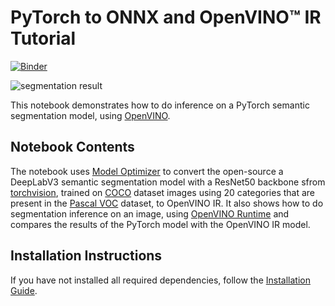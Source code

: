 # PyTorch to ONNX and OpenVINO™ IR Tutorial

[![Binder](https://mybinder.org/badge_logo.svg)](https://mybinder.org/v2/gh/openvinotoolkit/openvino_notebooks/HEAD?filepath=notebooks%2F102-pytorch-onnx-to-openvino%2F102-pytorch-onnx-to-openvino.ipynb)

![segmentation result](https://user-images.githubusercontent.com/29454499/203723317-1716e3ca-b390-47e1-bb98-07b4d8d097a0.png)


This notebook demonstrates how to do inference on a PyTorch semantic segmentation model, using [OpenVINO](https://github.com/openvinotoolkit/openvino).

## Notebook Contents

The notebook uses [Model Optimizer](https://docs.openvino.ai/latest/openvino_docs_MO_DG_Deep_Learning_Model_Optimizer_DevGuide.html) to convert the open-source a DeepLabV3 semantic segmentation model with a ResNet50 backbone sfrom [torchvision](https://pytorch.org/vision/stable/models/generated/torchvision.models.segmentation.deeplabv3_resnet50.html#torchvision.models.segmentation.deeplabv3_resnet50), trained on [COCO](https://cocodataset.org) dataset images using 20 categories that are present in the [Pascal VOC](http://host.robots.ox.ac.uk/pascal/VOC/voc2012/index.html) dataset, to OpenVINO IR. It also shows how to do segmentation inference on an image, using [OpenVINO Runtime](https://docs.openvino.ai/latest/openvino_docs_IE_DG_Deep_Learning_Inference_Engine_DevGuide.html) and compares the results of the PyTorch model with the OpenVINO IR model. 

## Installation Instructions

If you have not installed all required dependencies, follow the [Installation Guide](../../README.md).
